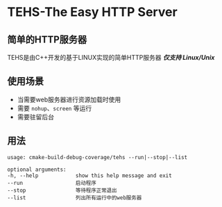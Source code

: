 # TEHS-The Easy HTTP Server
## 简单的HTTP服务器
TEHS是由C++开发的基于LINUX实现的简单HTTP服务器
***仅支持 Linux/Unix***

## 使用场景
- 当需要web服务器进行资源加载时使用
- 需要 `nohup`、`screen` 等运行
- 需要驻留后台


## 用法

    usage: cmake-build-debug-coverage/tehs --run|--stop|--list

    optional arguments:
    -h, --help            show this help message and exit
    --run                 启动程序
    --stop                等待程序正常退出
    --list                列出所有运行中的web服务器
